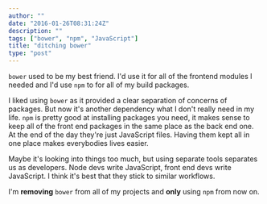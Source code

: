 ```yaml
---
author: ""
date: "2016-01-26T08:31:24Z"
description: ""
tags: ["bower", "npm", "JavaScript"]
title: "ditching bower"
type: "post"
---
```


`bower` used to be my best friend. I'd use it for all of the frontend modules
I needed and I'd use `npm` to for all of my build packages.

I liked using `bower` as it provided a clear separation of concerns of packages.
But now it's another dependency what I don't really need in my life. `npm`
is pretty good at installing packages you need, it makes sense to keep all of the
front end packages in the same place as the back end one. At the end of the day
they're just JavaScript files. Having them kept all in one place makes everybodies
lives easier.

Maybe it's looking into things too much, but using separate tools separates us as
developers. Node devs write JavaScript, front end devs write JavaScript. I think
it's best that they stick to similar workflows.

I'm **removing** `bower` from all of my projects and **only** using
`npm` from now on.
